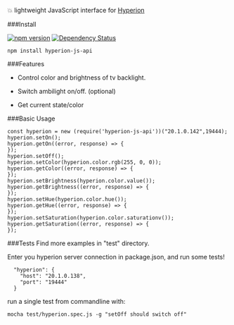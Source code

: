 :collision: lightweight JavaScript interface for [Hyperion](https://github.com/hyperion-project/hyperion)

###Install

[![npm version](https://badge.fury.io/js/hyperion-js-api.svg)](https://badge.fury.io/js/hyperion-js-api)
[![Dependency Status](https://david-dm.org/firsttris/hyperion-js-api.svg)](https://david-dm.org/firsttris/hyperion-js-api) 

```
npm install hyperion-js-api
```

###Features

- Control color and brightness of tv backlight.

- Switch ambilight on/off. (optional)

- Get current state/color

###Basic Usage

```
const hyperion = new (require('hyperion-js-api'))("20.1.0.142",19444);
hyperion.setOn();
hyperion.getOn((error, response) => {
});
hyperion.setOff();
hyperion.setColor(hyperion.color.rgb(255, 0, 0));
hyperion.getColor((error, response) => {
});
hyperion.setBrightness(hyperion.color.value());
hyperion.getBrightness((error, response) => {
});
hyperion.setHue(hyperion.color.hue());
hyperion.getHue((error, response) => {
});
hyperion.setSaturation(hyperion.color.saturationv());
hyperion.getSaturation((error, response) => {
});
```
###Tests
Find more examples in "test" directory.

Enter you hyperion server connection in package.json, and run some tests!
```
  "hyperion": {
    "host": "20.1.0.138",
    "port": "19444"
  }
```

run a single test from commandline with:
```
mocha test/hyperion.spec.js -g "setOff should switch off"
```